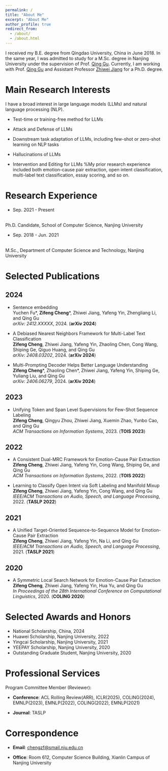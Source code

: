 ```yaml
---
permalink: /
title: "About Me"
excerpt: "About Me"
author_profile: true
redirect_from: 
  - /about/
  - /about.html
---
```

I received my B.E. degree from Qingdao University, China in June 2018.
In the same year, I was admitted to study for a M.Sc. degree in Nanjing University under the supervision of Prof. <a href="https://isetnju.github.io/guq/index.html" target="_black">Qing Gu</a>.
Currently, I am working with Prof. <a href="https://isetnju.github.io/guq/index.html" target="_black">Qing Gu</a> and Assistant Professor <a href="https://zhiweinju.github.io/" target="_black"> Zhiwei Jiang</a> for a Ph.D. degree.
  
Main Research Interests
======

I have a broad interest in large language models (LLMs) and natural language processing (NLP).
* Test-time or training-free method for LLMs

* Attack and Defense of LLMs

* Downstream task adaptation of LLMs, including few-shot or zero-shot learning on NLP tasks

* Hallucinations of LLMs

* Intervention and Editing for LLMs
%My prior research experience included both emotion-cause pair extraction, open intent classification, multi-label text classification, essay scoring, and so on.

Research Experience
======
* Sep. 2021 - Present
<br>
Ph.D. Candidate, School of Computer Science, Nanjing University

* Sep. 2018 - Jun. 2021
<br>
M.Sc., Department of Computer Science and Technology, Nanjing University


Selected Publications
======

## 2024
* Sentence embedding
  <br> 
  Yuchen Fu*, <b>Zifeng Cheng</b>\*, Zhiwei Jiang, Yafeng Yin, Zhengliang Li, and Qing Gu
  <br>
  <i>arXiv: 2412.XXXXX</i>, 2024. (<b>arXiv 2024</b>)
  
* A Debiased Nearest Neighbors Framework for Multi-Label Text Classification
  <br> 
  <b>Zifeng Cheng</b>, Zhiwei Jiang, Yafeng Yin, Zhaoling Chen, Cong Wang, Shiping Ge, Qiguo Huang, and Qing Gu
  <br>
  <i>arXiv: 2408.03202</i>, 2024. (<b>arXiv 2024</b>)

<!--
* Multi-Prompting Decoder Helps Better Language Understanding
  <br> 
  <b>Zifeng Cheng</b>\*, Zhaoling Chen*, Zhiwei Jiang, Yafeng Yin, Cong Wang, Shiping Ge, Yuliang Liu, and Qing Gu
  <br>
  <i>In Proceedings of the 2024 Conference on Empirical Methods in Natural Language Processing - Findings</i>, 2024. (<b>Findings of EMNLP 2024</b>)-->

* Multi-Prompting Decoder Helps Better Language Understanding
  <br> 
  <b>Zifeng Cheng</b>\*, Zhaoling Chen*, Zhiwei Jiang, Yafeng Yin, Shiping Ge, Yuliang Liu, and Qing Gu
  <br>
  <i>arXiv: 2406.06279</i>, 2024. (<b>arXiv 2024</b>)
  
## 2023
* Unifying Token and Span Level Supervisions for Few-Shot Sequence Labeling
  <br> 
  <b>Zifeng Cheng</b>, Qingyu Zhou, Zhiwei Jiang, Xuemin Zhao, Yunbo Cao, and Qing Gu
  <br>
  <i>ACM Transactions on Information Systems</i>, 2023. (<b>TOIS 2023</b>)

## 2022
* A Consistent Dual-MRC Framework for Emotion-Cause Pair Extraction
    <br>
    <b>Zifeng Cheng</b>, Zhiwei Jiang, Yafeng Yin, Cong Wang, Shiping Ge, and Qing Gu
    <br>
    <i>ACM Transactions on Information Systems</i>, 2022. (<b>TOIS 2022</b>)
    
* Learning to Classify Open Intent via Soft Labeling and Manifold Mixup
    <br>
    <b>Zifeng Cheng</b>, Zhiwei Jiang, Yafeng Yin, Cong Wang, and Qing Gu
    <br>
    <i>IEEE/ACM Transactions on Audio, Speech, and Language Processing</i>, 2022. (<b>TASLP 2022</b>)
    
## 2021
    
* A Unified Target-Oriented Sequence-to-Sequence Model for Emotion-Cause Pair Extraction
    <br>
    <b>Zifeng Cheng</b>, Zhiwei Jiang, Yafeng Yin, Na Li, and Qing Gu
    <br>
    <i>IEEE/ACM Transactions on Audio, Speech, and Language Processing</i>, 2021. (<b>TASLP 2021</b>)
    
## 2020

* A Symmetric Local Search Network for Emotion-Cause Pair Extraction
    <br>
    <b>Zifeng Cheng</b>, Zhiwei Jiang, Yafeng Yin, Hua Yu, and Qing Gu
    <br>
    <i>In Proceedings of the 28th International Conference on Computational Linguistics</i>, 2020. (<b>COLING 2020</b>)
    

Selected Awards and Honors
======
* National Scholarship, China, 2024
* Huawei Scholarship, Nanjing University, 2022
* Yingcai Scholarship, Nanjing University, 2021
* YEEPAY Scholarship, Nanjing University, 2020
* Outstanding Graduate Student, Nanjing University, 2020

Professional Services
======
Program Committee Member (Reviewer):
<br>
* <b>Conference</b>: ACL Rolling Review(ARR), ICLR(2025), COLING(2024), EMNLP(2023), EMNLP(2022), COLING(2022), EMNLP(2021)

* <b>Journal</b>: TASLP

Correspondence
======
* <b>Email</b>: chengzf@smail.nju.edu.cn

* <b>Office</b>: Room 612, Computer Science Building, Xianlin Campus of Nanjing University


<script type="text/javascript" id="clustrmaps" src="//clustrmaps.com/map_v2.js?d=GHg1pDYGxLHQEcRaaGQglxub3FFRXv8tiZ-bEXMaDS4&cl=ffffff&w=a"></script>
